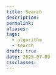 ```yaml
---
title: Search
description: 
permalink: 
aliases: 
tags:
  - algorithm
  - search
draft: true
date: 2025-07-09
cssclasses:
---
```


